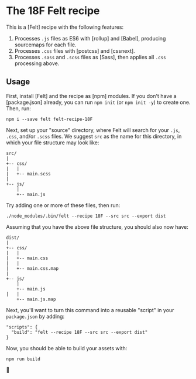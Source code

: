 # The 18F Felt recipe
This is a [Felt] recipe with the following features:

1. Processes `.js` files as ES6 with [rollup] and [Babel], producing sourcemaps
   for each file.
1. Processes `.css` files with [postcss] and [cssnext].
1. Processes `.sass` and `.scss` files as [Sass], then applies all `.css`
   processing above.

## Usage
First, install [Felt] and the recipe as [npm] modules. If you don't
have a [package.json] already, you can run `npm init` (or `npm init
-y`) to create one. Then, run:

```
npm i --save felt felt-recipe-18F
```

Next, set up your "source" directory, where Felt will search for
your `.js`, `.css`, and/or `.scss` files. We suggest `src` as the
name for this directory, in which your file structure may look like:

```
src/
|
+-- css/
|   |
|   +-- main.scss
|
+-- js/
    |
    +-- main.js
```

Try adding one or more of these files, then run:

```
./node_modules/.bin/felt --recipe 18F --src src --export dist
```

Assuming that you have the above file structure, you should also now
have:

```
dist/
|
+-- css/
|   |
|   +-- main.css
|   |
|   +-- main.css.map
|
+-- js/
    |
    +-- main.js
|   |
    +-- main.js.map
```

Next, you'll want to turn this command into a reusable "script" in
your `package.json` by adding:

```
"scripts": {
  "build": "felt --recipe 18F --src src --export dist"
}
```

Now, you should be able to build your assets with:

```
npm run build
```

:rocket:
